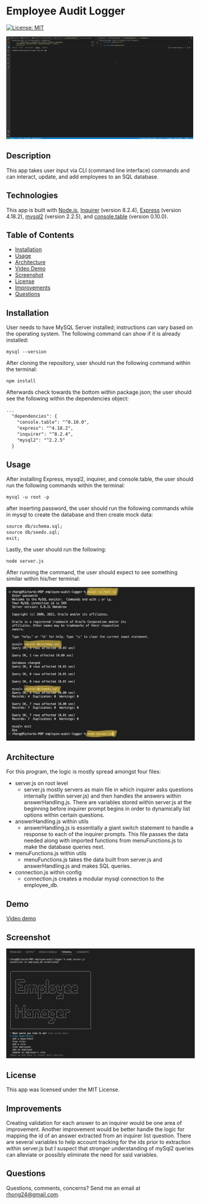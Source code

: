 # Employee Audit Logger

[![License: MIT](https://img.shields.io/badge/License-MIT-yellow.svg)](https://opensource.org/licenses/MIT)

![Employee Audit Logger gif](./assets/images/demo.gif)

## Description
This app takes user input via CLI (command line interface) commands and can interact, update, and add employees to an SQL database.

## Technologies
This app is built with [Node.js](https://nodejs.org/en/), [Inquirer](https://www.npmjs.com/package/inquirer) (version 8.2.4), [Express](https://expressjs.com/) (version 4.18.2), [mysql2](https://www.npmjs.com/package/mysql2) (version 2.2.5), and [console.table](https://www.npmjs.com/package/console.table) (version 0.10.0).


## Table of Contents
  - [Installation](#installation)
  - [Usage](#usage)
  - [Architecture](#architecture)
  - [Video Demo](#demo)
  - [Screenshot](#screenshot)
  - [License](#license)
  - [Improvements](#improvements)
  - [Questions](#questions)

## Installation

User needs to have MySQL Server installed; instructions can vary based on the operating system. The following command can show if it is already installed:

```
mysql --version
```
After cloning the repository, user should run the following command within the terminal:
```
npm install
```
Afterwards check towards the bottom within package.json; the user should see the following within the dependencies object:

```
...
  "dependencies": {
    "console.table": "^0.10.0",
    "express": "^4.18.2",
    "inquirer": "^8.2.4",
    "mysql2": "^2.2.5"
  }
```

## Usage
After installing Express, mysql2, inquirer, and console.table, the user should run the following commands within the terminal:
```
mysql -u root -p
```
after inserting password, the user should run the following commands while in mysql to create the database and then create mock data:
```
source db/schema.sql;
source db/seeds.sql;
exit;
```

Lastly, the user should run the following:
```
node server.js
```
After running the command, the user should expect to see something similar within his/her terminal:

![screenshot](./assets/images/installation.png)

## Architecture
For this program, the logic is mostly spread amongst four files: 
  * server.js on root level
    - server.js mostly servers as main file in which inquirer asks questions internally (within server.js) and then handles the answers within answerHandling.js. There are variables stored within server.js at the beginning before inquirer prompt begins in order to dynamically list options within certain questions.
  * answerHandling.js within utils
    - answerHandling.js is essentially a giant switch statement to handle a response to each of the inquirer prompts. This file passes the data needed along with imported functions from menuFunctions.js to make the database queries next.
  * menuFunctions.js within utils
    - menuFunctions.js takes the data built from server.js and answerHandling.js and makes SQL queries.
  * connection.js within config
    - connection.js creates a modular mysql connection to the employee_db. 

## Demo
[Video demo](https://drive.google.com/file/d/1gbNFVMtGatIuAzFYRnh4cBwGTPJmcOq1/view)

## Screenshot
![screenshot](./assets/images/screenshot.png)


## License
This app was licensed under the MIT License.


## Improvements
Creating validation for each answer to an inquirer would be one area of improvement. 
Another improvement would be better handle the logic for mapping the id of an answer extracted from an inquirer list question. There are several variables to help account tracking for the ids prior to extraction within server.js but I suspect that stronger understanding of mySql2 queries can alleviate or possibly eliminate the need for said variables.


## Questions
Questions, comments, concerns? Send me an email at rhong24@gmail.com.

